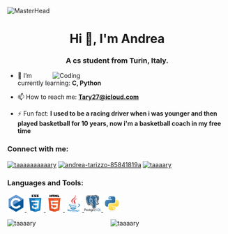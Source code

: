 ![MasterHead](https://www.bleepstatic.com/content/hl-images/2019/10/28/programming-header.jpg)

<h1 align="center">Hi 👋, I'm Andrea</h1>
<h3 align="center">A cs student from Turin, Italy.</h3>

<img align="right" alt="Coding" width="400" src="https://c.tenor.com/GfSX-u7VGM4AAAAM/coding.gif">



- 🌱 I’m currently learning:  **C, Python**

- 📫 How to reach me:  **Tary27@icloud.com**

- ⚡ Fun fact:  **I used to be a racing driver when i was younger and then played basketball for 10 years, now i'm a basketball coach in my free time**

<h3 align="left">Connect with me:</h3>
<p align="left">
<a href="https://twitter.com/taaaaaaaaaary" target="blank"><img align="center" src="https://raw.githubusercontent.com/rahuldkjain/github-profile-readme-generator/master/src/images/icons/Social/twitter.svg" alt="taaaaaaaaaary" height="30" width="40" /></a>
<a href="https://linkedin.com/in/andrea-tarizzo-85841819a" target="blank"><img align="center" src="https://raw.githubusercontent.com/rahuldkjain/github-profile-readme-generator/master/src/images/icons/Social/linked-in-alt.svg" alt="andrea-tarizzo-85841819a" height="30" width="40" /></a>
<a href="https://www.leetcode.com/taaaary" target="blank"><img align="center" src="https://raw.githubusercontent.com/rahuldkjain/github-profile-readme-generator/master/src/images/icons/Social/leet-code.svg" alt="taaaary" height="30" width="40" /></a>
</p>

<h3 align="left">Languages and Tools:</h3>
<p align="left"> <a href="https://www.cprogramming.com/" target="_blank" rel="noreferrer"> <img src="https://raw.githubusercontent.com/devicons/devicon/master/icons/c/c-original.svg" alt="c" width="40" height="40"/> </a> <a href="https://www.w3schools.com/css/" target="_blank" rel="noreferrer"> <img src="https://raw.githubusercontent.com/devicons/devicon/master/icons/css3/css3-original-wordmark.svg" alt="css3" width="40" height="40"/> </a> <a href="https://www.w3.org/html/" target="_blank" rel="noreferrer"> <img src="https://raw.githubusercontent.com/devicons/devicon/master/icons/html5/html5-original-wordmark.svg" alt="html5" width="40" height="40"/> </a> <a href="https://www.java.com" target="_blank" rel="noreferrer"> <img src="https://raw.githubusercontent.com/devicons/devicon/master/icons/java/java-original.svg" alt="java" width="40" height="40"/> </a> <a href="https://www.postgresql.org" target="_blank" rel="noreferrer"> <img src="https://raw.githubusercontent.com/devicons/devicon/master/icons/postgresql/postgresql-original-wordmark.svg" alt="postgresql" width="40" height="40"/> </a> <a href="https://www.python.org" target="_blank" rel="noreferrer"> <img src="https://raw.githubusercontent.com/devicons/devicon/master/icons/python/python-original.svg" alt="python" width="40" height="40"/> </a> </p>

<p><img align="left" width="47%" src="https://github-readme-stats.vercel.app/api/top-langs/?username=taaaary" alt="taaaary" /></p>

<p>&nbsp;<img align="left" width="47%" src="https://github-readme-stats.vercel.app/api?username=taaaary&theme=github_dark&show_icons=true&locale=en" alt="taaaary" /></p>
